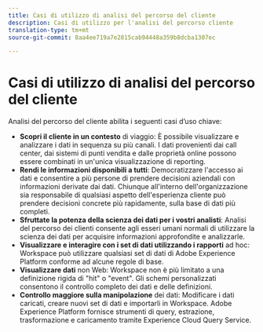 ```yaml
---
title: Casi di utilizzo di analisi del percorso del cliente
description: Casi di utilizzo per l'analisi del percorso cliente
translation-type: tm+mt
source-git-commit: 8aa4ee719a7e2815cab94448a359b8dcba1307ec

---
```



# Casi di utilizzo di analisi del percorso del cliente

Analisi del percorso del cliente abilita i seguenti casi d’uso chiave:

* **Scopri il cliente in un contesto** di viaggio: È possibile visualizzare e analizzare i dati in sequenza su più canali. I dati provenienti dai call center, dai sistemi di punti vendita e dalle proprietà online possono essere combinati in un&#39;unica visualizzazione di reporting.
* **Rendi le informazioni disponibili a tutti**: Democratizzare l&#39;accesso ai dati e consentire a più persone di prendere decisioni aziendali con informazioni derivate dai dati. Chiunque all&#39;interno dell&#39;organizzazione sia responsabile di qualsiasi aspetto dell&#39;esperienza cliente può prendere decisioni concrete più rapidamente, sulla base di dati più completi.
* **Sfruttate la potenza della scienza dei dati per i vostri analisti**: Analisi del percorso dei clienti consente agli esseri umani normali di utilizzare la scienza dei dati per acquisire informazioni approfondite e analizzarle.
* **Visualizzare e interagire con i set di dati utilizzando i rapporti** ad hoc: Workspace può utilizzare qualsiasi set di dati di Adobe Experience Platform conforme ad alcune regole di base.
* **Visualizzare dati** non Web: Workspace non è più limitato a una definizione rigida di &quot;hit&quot; o &quot;event&quot;. Gli schemi personalizzati consentono il controllo completo dei dati e delle definizioni.
* **Controllo maggiore sulla manipolazione** dei dati: Modificare i dati caricati, creare nuovi set di dati e importarli in Workspace. Adobe Experience Platform fornisce strumenti di query, estrazione, trasformazione e caricamento tramite Experience Cloud Query Service.
